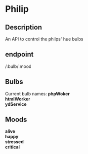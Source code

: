 # Philip

## Description
An API to control the philps' hue bulbs  

## endpoint 
/:bulb/:mood

## Bulbs
Current bulb names:
**phpWoker**  
**htmlWorker**   
**ydService**  

## Moods
**alive**  
**happy**  
**stressed**  
**critical**